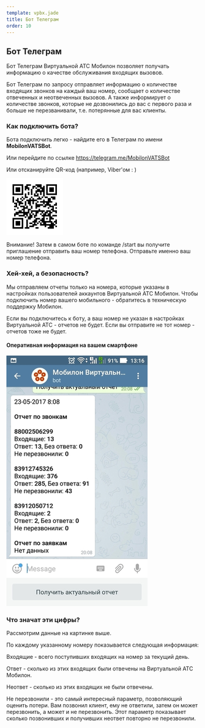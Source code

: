 ```yaml
--- 
template: vpbx.jade
title: Бот Телеграм
order: 10
---
```


## Бот Телеграм

Бот Телеграм Виртуальной АТС Мобилон позволяет получать информацию о качестве обслуживания входящих вызовов.

Бот Телеграм по запросу отправляет информацию о количестве входящих звонков на каждый ваш номер, сообщает о количестве отвеченных и неотвеченных вызовов. А также информирует о количестве звонков, которые не дозвонились до вас с первого раза и больше не перезванивали, т.е. потерянные для вас клиенты.


### Как подключить бота?

Бота подключить легко - найдите его в Телеграм по имени <strong>MobilonVATSBot</strong>. 

Или перейдите по ссылке https://telegram.me/MobilonVATSBot  

Или отсканируйте QR-код (например, Viber'ом : )

![](images/bot_qr.gif)


Внимание! Затем в самом боте по команде /start вы получите приглашение отправить ваш номер телефона. Отправьте именно ваш номер телефона.


### Хей-хей, а безопасность?

Мы отправляем отчеты только на номера, которые указаны в настройках пользователей аккаунтов Виртуальной АТС Мобилон. Чтобы подключить номер вашего мобильного - обратитесь в техническую поддержку Мобилон.

Если вы подключитесь к боту, а ваш номер не указан в настройках Виртуальной АТС - отчетов не будет. Если вы отправите не тот номер - отчетов тоже не будет.


#### Оперативная информация на вашем смартфоне

![](images/bot_2.jpg)

### <a name="description"></a> Что значат эти цифры?

Рассмотрим данные на картинке выше. 

По каждому указанному номеру показывается следующая информация:

Входящие - всего поступивших входящих на номер за текущий день.

Ответ - сколько из этих входящих были отвечены на Виртуальной АТС Мобилон.

Неответ - сколько из этих входящих не были отвечены.

Не перезвонили - это самый интересный параметр, позволяющий оценить потери. Вам позвонил клиент, ему не ответили, затем он может перезвонить, а может и не перезвонить. Этот параметр показывает сколько позвонивших и получивших неответ повторно не перезвонили.
